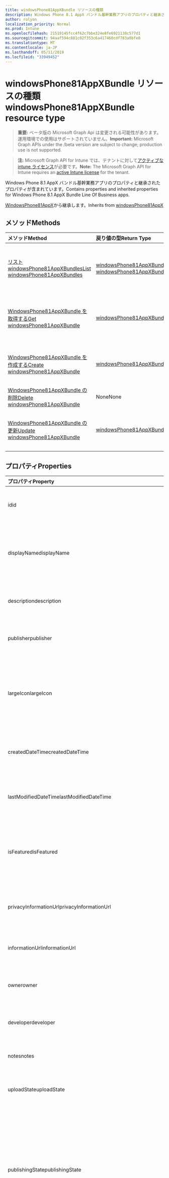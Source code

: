 ```yaml
---
title: windowsPhone81AppXBundle リソースの種類
description: Windows Phone 8.1 AppX バンドル基幹業務アプリのプロパティと継承されたプロパティが含まれています。
author: rolyon
localization_priority: Normal
ms.prod: Intune
ms.openlocfilehash: 21519145fcc4f62c7bbe324e8fe6921138c577d1
ms.sourcegitcommit: 94aaf594c881c02f353c6a417460cdf783a0bfe0
ms.translationtype: MT
ms.contentlocale: ja-JP
ms.lasthandoff: 05/11/2019
ms.locfileid: "33949452"
---
```

# <a name="windowsphone81appxbundle-resource-type"></a><span data-ttu-id="873e5-103">windowsPhone81AppXBundle リソースの種類</span><span class="sxs-lookup"><span data-stu-id="873e5-103">windowsPhone81AppXBundle resource type</span></span>

> <span data-ttu-id="873e5-104">**重要:** ベータ版の Microsoft Graph Api は変更される可能性があります。運用環境での使用はサポートされていません。</span><span class="sxs-lookup"><span data-stu-id="873e5-104">**Important:** Microsoft Graph APIs under the /beta version are subject to change; production use is not supported.</span></span>

> <span data-ttu-id="873e5-105">**注:** Microsoft Graph API for Intune では、テナントに対して[アクティブな intune ライセンス](https://go.microsoft.com/fwlink/?linkid=839381)が必要です。</span><span class="sxs-lookup"><span data-stu-id="873e5-105">**Note:** The Microsoft Graph API for Intune requires an [active Intune license](https://go.microsoft.com/fwlink/?linkid=839381) for the tenant.</span></span>

<span data-ttu-id="873e5-106">Windows Phone 8.1 AppX バンドル基幹業務アプリのプロパティと継承されたプロパティが含まれています。</span><span class="sxs-lookup"><span data-stu-id="873e5-106">Contains properties and inherited properties for Windows Phone 8.1 AppX Bundle Line Of Business apps.</span></span>


<span data-ttu-id="873e5-107">[WindowsPhone81AppX](../resources/intune-apps-windowsphone81appx.md)から継承します。</span><span class="sxs-lookup"><span data-stu-id="873e5-107">Inherits from [windowsPhone81AppX](../resources/intune-apps-windowsphone81appx.md)</span></span>

## <a name="methods"></a><span data-ttu-id="873e5-108">メソッド</span><span class="sxs-lookup"><span data-stu-id="873e5-108">Methods</span></span>
|<span data-ttu-id="873e5-109">メソッド</span><span class="sxs-lookup"><span data-stu-id="873e5-109">Method</span></span>|<span data-ttu-id="873e5-110">戻り値の型</span><span class="sxs-lookup"><span data-stu-id="873e5-110">Return Type</span></span>|<span data-ttu-id="873e5-111">説明</span><span class="sxs-lookup"><span data-stu-id="873e5-111">Description</span></span>|
|:---|:---|:---|
|[<span data-ttu-id="873e5-112">リスト windowsPhone81AppXBundles</span><span class="sxs-lookup"><span data-stu-id="873e5-112">List windowsPhone81AppXBundles</span></span>](../api/intune-apps-windowsphone81appxbundle-list.md)|<span data-ttu-id="873e5-113">[windowsPhone81AppXBundle](../resources/intune-apps-windowsphone81appxbundle.md)コレクション</span><span class="sxs-lookup"><span data-stu-id="873e5-113">[windowsPhone81AppXBundle](../resources/intune-apps-windowsphone81appxbundle.md) collection</span></span>|<span data-ttu-id="873e5-114">[WindowsPhone81AppXBundle](../resources/intune-apps-windowsphone81appxbundle.md)オブジェクトのプロパティとリレーションシップをリストします。</span><span class="sxs-lookup"><span data-stu-id="873e5-114">List properties and relationships of the [windowsPhone81AppXBundle](../resources/intune-apps-windowsphone81appxbundle.md) objects.</span></span>|
|[<span data-ttu-id="873e5-115">WindowsPhone81AppXBundle を取得する</span><span class="sxs-lookup"><span data-stu-id="873e5-115">Get windowsPhone81AppXBundle</span></span>](../api/intune-apps-windowsphone81appxbundle-get.md)|[<span data-ttu-id="873e5-116">windowsPhone81AppXBundle</span><span class="sxs-lookup"><span data-stu-id="873e5-116">windowsPhone81AppXBundle</span></span>](../resources/intune-apps-windowsphone81appxbundle.md)|<span data-ttu-id="873e5-117">[WindowsPhone81AppXBundle](../resources/intune-apps-windowsphone81appxbundle.md)オブジェクトのプロパティとリレーションシップを読み取ります。</span><span class="sxs-lookup"><span data-stu-id="873e5-117">Read properties and relationships of the [windowsPhone81AppXBundle](../resources/intune-apps-windowsphone81appxbundle.md) object.</span></span>|
|[<span data-ttu-id="873e5-118">WindowsPhone81AppXBundle を作成する</span><span class="sxs-lookup"><span data-stu-id="873e5-118">Create windowsPhone81AppXBundle</span></span>](../api/intune-apps-windowsphone81appxbundle-create.md)|[<span data-ttu-id="873e5-119">windowsPhone81AppXBundle</span><span class="sxs-lookup"><span data-stu-id="873e5-119">windowsPhone81AppXBundle</span></span>](../resources/intune-apps-windowsphone81appxbundle.md)|<span data-ttu-id="873e5-120">新しい[windowsPhone81AppXBundle](../resources/intune-apps-windowsphone81appxbundle.md)オブジェクトを作成します。</span><span class="sxs-lookup"><span data-stu-id="873e5-120">Create a new [windowsPhone81AppXBundle](../resources/intune-apps-windowsphone81appxbundle.md) object.</span></span>|
|[<span data-ttu-id="873e5-121">WindowsPhone81AppXBundle の削除</span><span class="sxs-lookup"><span data-stu-id="873e5-121">Delete windowsPhone81AppXBundle</span></span>](../api/intune-apps-windowsphone81appxbundle-delete.md)|<span data-ttu-id="873e5-122">None</span><span class="sxs-lookup"><span data-stu-id="873e5-122">None</span></span>|<span data-ttu-id="873e5-123">[WindowsPhone81AppXBundle](../resources/intune-apps-windowsphone81appxbundle.md)を削除します。</span><span class="sxs-lookup"><span data-stu-id="873e5-123">Deletes a [windowsPhone81AppXBundle](../resources/intune-apps-windowsphone81appxbundle.md).</span></span>|
|[<span data-ttu-id="873e5-124">WindowsPhone81AppXBundle の更新</span><span class="sxs-lookup"><span data-stu-id="873e5-124">Update windowsPhone81AppXBundle</span></span>](../api/intune-apps-windowsphone81appxbundle-update.md)|[<span data-ttu-id="873e5-125">windowsPhone81AppXBundle</span><span class="sxs-lookup"><span data-stu-id="873e5-125">windowsPhone81AppXBundle</span></span>](../resources/intune-apps-windowsphone81appxbundle.md)|<span data-ttu-id="873e5-126">[WindowsPhone81AppXBundle](../resources/intune-apps-windowsphone81appxbundle.md)オブジェクトのプロパティを更新します。</span><span class="sxs-lookup"><span data-stu-id="873e5-126">Update the properties of a [windowsPhone81AppXBundle](../resources/intune-apps-windowsphone81appxbundle.md) object.</span></span>|

## <a name="properties"></a><span data-ttu-id="873e5-127">プロパティ</span><span class="sxs-lookup"><span data-stu-id="873e5-127">Properties</span></span>
|<span data-ttu-id="873e5-128">プロパティ</span><span class="sxs-lookup"><span data-stu-id="873e5-128">Property</span></span>|<span data-ttu-id="873e5-129">型</span><span class="sxs-lookup"><span data-stu-id="873e5-129">Type</span></span>|<span data-ttu-id="873e5-130">説明</span><span class="sxs-lookup"><span data-stu-id="873e5-130">Description</span></span>|
|:---|:---|:---|
|<span data-ttu-id="873e5-131">id</span><span class="sxs-lookup"><span data-stu-id="873e5-131">id</span></span>|<span data-ttu-id="873e5-132">文字列</span><span class="sxs-lookup"><span data-stu-id="873e5-132">String</span></span>|<span data-ttu-id="873e5-133">エンティティのキー。</span><span class="sxs-lookup"><span data-stu-id="873e5-133">Key of the entity.</span></span> <span data-ttu-id="873e5-134">[mobileApp](../resources/intune-apps-mobileapp.md) から継承します</span><span class="sxs-lookup"><span data-stu-id="873e5-134">Inherited from [mobileApp](../resources/intune-apps-mobileapp.md)</span></span>|
|<span data-ttu-id="873e5-135">displayName</span><span class="sxs-lookup"><span data-stu-id="873e5-135">displayName</span></span>|<span data-ttu-id="873e5-136">文字列</span><span class="sxs-lookup"><span data-stu-id="873e5-136">String</span></span>|<span data-ttu-id="873e5-137">管理者が提供またはインポートしたアプリのタイトル。</span><span class="sxs-lookup"><span data-stu-id="873e5-137">The admin provided or imported title of the app.</span></span> <span data-ttu-id="873e5-138">[mobileApp](../resources/intune-apps-mobileapp.md) から継承します</span><span class="sxs-lookup"><span data-stu-id="873e5-138">Inherited from [mobileApp](../resources/intune-apps-mobileapp.md)</span></span>|
|<span data-ttu-id="873e5-139">description</span><span class="sxs-lookup"><span data-stu-id="873e5-139">description</span></span>|<span data-ttu-id="873e5-140">String</span><span class="sxs-lookup"><span data-stu-id="873e5-140">String</span></span>|<span data-ttu-id="873e5-141">アプリの説明。</span><span class="sxs-lookup"><span data-stu-id="873e5-141">The description of the app.</span></span> <span data-ttu-id="873e5-142">[mobileApp](../resources/intune-apps-mobileapp.md) から継承します</span><span class="sxs-lookup"><span data-stu-id="873e5-142">Inherited from [mobileApp](../resources/intune-apps-mobileapp.md)</span></span>|
|<span data-ttu-id="873e5-143">publisher</span><span class="sxs-lookup"><span data-stu-id="873e5-143">publisher</span></span>|<span data-ttu-id="873e5-144">String</span><span class="sxs-lookup"><span data-stu-id="873e5-144">String</span></span>|<span data-ttu-id="873e5-145">アプリの発行元。</span><span class="sxs-lookup"><span data-stu-id="873e5-145">The publisher of the app.</span></span> <span data-ttu-id="873e5-146">[mobileApp](../resources/intune-apps-mobileapp.md) から継承します</span><span class="sxs-lookup"><span data-stu-id="873e5-146">Inherited from [mobileApp](../resources/intune-apps-mobileapp.md)</span></span>|
|<span data-ttu-id="873e5-147">largeIcon</span><span class="sxs-lookup"><span data-stu-id="873e5-147">largeIcon</span></span>|[<span data-ttu-id="873e5-148">mimeContent</span><span class="sxs-lookup"><span data-stu-id="873e5-148">mimeContent</span></span>](../resources/intune-shared-mimecontent.md)|<span data-ttu-id="873e5-149">アプリの詳細に表示され、アイコンのアップロードに使用される大きいアイコン。</span><span class="sxs-lookup"><span data-stu-id="873e5-149">The large icon, to be displayed in the app details and used for upload of the icon.</span></span> <span data-ttu-id="873e5-150">[mobileApp](../resources/intune-apps-mobileapp.md) から継承します</span><span class="sxs-lookup"><span data-stu-id="873e5-150">Inherited from [mobileApp](../resources/intune-apps-mobileapp.md)</span></span>|
|<span data-ttu-id="873e5-151">createdDateTime</span><span class="sxs-lookup"><span data-stu-id="873e5-151">createdDateTime</span></span>|<span data-ttu-id="873e5-152">DateTimeOffset</span><span class="sxs-lookup"><span data-stu-id="873e5-152">DateTimeOffset</span></span>|<span data-ttu-id="873e5-153">アプリが作成された日時。</span><span class="sxs-lookup"><span data-stu-id="873e5-153">The date and time the app was created.</span></span> <span data-ttu-id="873e5-154">[mobileApp](../resources/intune-apps-mobileapp.md) から継承します</span><span class="sxs-lookup"><span data-stu-id="873e5-154">Inherited from [mobileApp](../resources/intune-apps-mobileapp.md)</span></span>|
|<span data-ttu-id="873e5-155">lastModifiedDateTime</span><span class="sxs-lookup"><span data-stu-id="873e5-155">lastModifiedDateTime</span></span>|<span data-ttu-id="873e5-156">DateTimeOffset</span><span class="sxs-lookup"><span data-stu-id="873e5-156">DateTimeOffset</span></span>|<span data-ttu-id="873e5-157">アプリが最後に変更された日時。</span><span class="sxs-lookup"><span data-stu-id="873e5-157">The date and time the app was last modified.</span></span> <span data-ttu-id="873e5-158">[mobileApp](../resources/intune-apps-mobileapp.md) から継承します</span><span class="sxs-lookup"><span data-stu-id="873e5-158">Inherited from [mobileApp](../resources/intune-apps-mobileapp.md)</span></span>|
|<span data-ttu-id="873e5-159">isFeatured</span><span class="sxs-lookup"><span data-stu-id="873e5-159">isFeatured</span></span>|<span data-ttu-id="873e5-160">Boolean</span><span class="sxs-lookup"><span data-stu-id="873e5-160">Boolean</span></span>|<span data-ttu-id="873e5-161">アプリが管理者のおすすめとしてマークされたかどうかを示す値。[mobileApp](../resources/intune-apps-mobileapp.md) から継承します</span><span class="sxs-lookup"><span data-stu-id="873e5-161">The value indicating whether the app is marked as featured by the admin. Inherited from [mobileApp](../resources/intune-apps-mobileapp.md)</span></span>|
|<span data-ttu-id="873e5-162">privacyInformationUrl</span><span class="sxs-lookup"><span data-stu-id="873e5-162">privacyInformationUrl</span></span>|<span data-ttu-id="873e5-163">String</span><span class="sxs-lookup"><span data-stu-id="873e5-163">String</span></span>|<span data-ttu-id="873e5-164">プライバシーに関する声明の URL。</span><span class="sxs-lookup"><span data-stu-id="873e5-164">The privacy statement Url.</span></span> <span data-ttu-id="873e5-165">[mobileApp](../resources/intune-apps-mobileapp.md) から継承します</span><span class="sxs-lookup"><span data-stu-id="873e5-165">Inherited from [mobileApp](../resources/intune-apps-mobileapp.md)</span></span>|
|<span data-ttu-id="873e5-166">informationUrl</span><span class="sxs-lookup"><span data-stu-id="873e5-166">informationUrl</span></span>|<span data-ttu-id="873e5-167">String</span><span class="sxs-lookup"><span data-stu-id="873e5-167">String</span></span>|<span data-ttu-id="873e5-168">詳細情報の URL。</span><span class="sxs-lookup"><span data-stu-id="873e5-168">The more information Url.</span></span> <span data-ttu-id="873e5-169">[mobileApp](../resources/intune-apps-mobileapp.md) から継承します</span><span class="sxs-lookup"><span data-stu-id="873e5-169">Inherited from [mobileApp](../resources/intune-apps-mobileapp.md)</span></span>|
|<span data-ttu-id="873e5-170">owner</span><span class="sxs-lookup"><span data-stu-id="873e5-170">owner</span></span>|<span data-ttu-id="873e5-171">String</span><span class="sxs-lookup"><span data-stu-id="873e5-171">String</span></span>|<span data-ttu-id="873e5-172">アプリの所有者。</span><span class="sxs-lookup"><span data-stu-id="873e5-172">The owner of the app.</span></span> <span data-ttu-id="873e5-173">[mobileApp](../resources/intune-apps-mobileapp.md) から継承します</span><span class="sxs-lookup"><span data-stu-id="873e5-173">Inherited from [mobileApp](../resources/intune-apps-mobileapp.md)</span></span>|
|<span data-ttu-id="873e5-174">developer</span><span class="sxs-lookup"><span data-stu-id="873e5-174">developer</span></span>|<span data-ttu-id="873e5-175">String</span><span class="sxs-lookup"><span data-stu-id="873e5-175">String</span></span>|<span data-ttu-id="873e5-176">アプリの開発者。</span><span class="sxs-lookup"><span data-stu-id="873e5-176">The developer of the app.</span></span> <span data-ttu-id="873e5-177">[mobileApp](../resources/intune-apps-mobileapp.md) から継承します</span><span class="sxs-lookup"><span data-stu-id="873e5-177">Inherited from [mobileApp](../resources/intune-apps-mobileapp.md)</span></span>|
|<span data-ttu-id="873e5-178">notes</span><span class="sxs-lookup"><span data-stu-id="873e5-178">notes</span></span>|<span data-ttu-id="873e5-179">String</span><span class="sxs-lookup"><span data-stu-id="873e5-179">String</span></span>|<span data-ttu-id="873e5-180">アプリ用のメモ。</span><span class="sxs-lookup"><span data-stu-id="873e5-180">Notes for the app.</span></span> <span data-ttu-id="873e5-181">[mobileApp](../resources/intune-apps-mobileapp.md) から継承します</span><span class="sxs-lookup"><span data-stu-id="873e5-181">Inherited from [mobileApp](../resources/intune-apps-mobileapp.md)</span></span>|
|<span data-ttu-id="873e5-182">uploadState</span><span class="sxs-lookup"><span data-stu-id="873e5-182">uploadState</span></span>|<span data-ttu-id="873e5-183">Int32</span><span class="sxs-lookup"><span data-stu-id="873e5-183">Int32</span></span>|<span data-ttu-id="873e5-184">アップロード状態。</span><span class="sxs-lookup"><span data-stu-id="873e5-184">The upload state.</span></span> <span data-ttu-id="873e5-185">[mobileApp](../resources/intune-apps-mobileapp.md) から継承します</span><span class="sxs-lookup"><span data-stu-id="873e5-185">Inherited from [mobileApp](../resources/intune-apps-mobileapp.md)</span></span>|
|<span data-ttu-id="873e5-186">publishingState</span><span class="sxs-lookup"><span data-stu-id="873e5-186">publishingState</span></span>|[<span data-ttu-id="873e5-187">mobileAppPublishingState</span><span class="sxs-lookup"><span data-stu-id="873e5-187">mobileAppPublishingState</span></span>](../resources/intune-apps-mobileapppublishingstate.md)|<span data-ttu-id="873e5-188">アプリの発行の状態。</span><span class="sxs-lookup"><span data-stu-id="873e5-188">The publishing state for the app.</span></span> <span data-ttu-id="873e5-189">アプリが発行されていない限り、アプリを割り当てることができません。</span><span class="sxs-lookup"><span data-stu-id="873e5-189">The app cannot be assigned unless the app is published.</span></span> <span data-ttu-id="873e5-190">[MobileApp](../resources/intune-apps-mobileapp.md)から継承されます。</span><span class="sxs-lookup"><span data-stu-id="873e5-190">Inherited from [mobileApp](../resources/intune-apps-mobileapp.md).</span></span> <span data-ttu-id="873e5-191">可能な値は、`notPublished`、`processing`、`published` です。</span><span class="sxs-lookup"><span data-stu-id="873e5-191">Possible values are: `notPublished`, `processing`, `published`.</span></span>|
|<span data-ttu-id="873e5-192">isAssigned</span><span class="sxs-lookup"><span data-stu-id="873e5-192">isAssigned</span></span>|<span data-ttu-id="873e5-193">Boolean</span><span class="sxs-lookup"><span data-stu-id="873e5-193">Boolean</span></span>|<span data-ttu-id="873e5-194">アプリが少なくとも1つのグループに割り当てられているかどうかを示す値。</span><span class="sxs-lookup"><span data-stu-id="873e5-194">The value indicating whether the app is assigned to at least one group.</span></span> <span data-ttu-id="873e5-195">[mobileApp](../resources/intune-apps-mobileapp.md) から継承します</span><span class="sxs-lookup"><span data-stu-id="873e5-195">Inherited from [mobileApp](../resources/intune-apps-mobileapp.md)</span></span>|
|<span data-ttu-id="873e5-196">roleScopeTagIds</span><span class="sxs-lookup"><span data-stu-id="873e5-196">roleScopeTagIds</span></span>|<span data-ttu-id="873e5-197">String collection</span><span class="sxs-lookup"><span data-stu-id="873e5-197">String collection</span></span>|<span data-ttu-id="873e5-198">このモバイルアプリの範囲タグ id のリスト。</span><span class="sxs-lookup"><span data-stu-id="873e5-198">List of scope tag ids for this mobile app.</span></span> <span data-ttu-id="873e5-199">[mobileApp](../resources/intune-apps-mobileapp.md) から継承します</span><span class="sxs-lookup"><span data-stu-id="873e5-199">Inherited from [mobileApp](../resources/intune-apps-mobileapp.md)</span></span>|
|<span data-ttu-id="873e5-200">dependentAppCount</span><span class="sxs-lookup"><span data-stu-id="873e5-200">dependentAppCount</span></span>|<span data-ttu-id="873e5-201">Int32</span><span class="sxs-lookup"><span data-stu-id="873e5-201">Int32</span></span>|<span data-ttu-id="873e5-202">子アプリが持つ依存関係の合計数。</span><span class="sxs-lookup"><span data-stu-id="873e5-202">The total number of dependencies the child app has.</span></span> <span data-ttu-id="873e5-203">[mobileApp](../resources/intune-apps-mobileapp.md) から継承します</span><span class="sxs-lookup"><span data-stu-id="873e5-203">Inherited from [mobileApp](../resources/intune-apps-mobileapp.md)</span></span>|
|<span data-ttu-id="873e5-204">committedContentVersion</span><span class="sxs-lookup"><span data-stu-id="873e5-204">committedContentVersion</span></span>|<span data-ttu-id="873e5-205">String</span><span class="sxs-lookup"><span data-stu-id="873e5-205">String</span></span>|<span data-ttu-id="873e5-206">内部にコミットされたコンテンツのバージョン。</span><span class="sxs-lookup"><span data-stu-id="873e5-206">The internal committed content version.</span></span> <span data-ttu-id="873e5-207">[mobileLobApp](../resources/intune-apps-mobilelobapp.md) から継承します</span><span class="sxs-lookup"><span data-stu-id="873e5-207">Inherited from [mobileLobApp](../resources/intune-apps-mobilelobapp.md)</span></span>|
|<span data-ttu-id="873e5-208">fileName</span><span class="sxs-lookup"><span data-stu-id="873e5-208">fileName</span></span>|<span data-ttu-id="873e5-209">String</span><span class="sxs-lookup"><span data-stu-id="873e5-209">String</span></span>|<span data-ttu-id="873e5-210">メインの LOB アプリケーションのファイル名。</span><span class="sxs-lookup"><span data-stu-id="873e5-210">The name of the main Lob application file.</span></span> <span data-ttu-id="873e5-211">[mobileLobApp](../resources/intune-apps-mobilelobapp.md) から継承します</span><span class="sxs-lookup"><span data-stu-id="873e5-211">Inherited from [mobileLobApp](../resources/intune-apps-mobilelobapp.md)</span></span>|
|<span data-ttu-id="873e5-212">size</span><span class="sxs-lookup"><span data-stu-id="873e5-212">size</span></span>|<span data-ttu-id="873e5-213">Int64</span><span class="sxs-lookup"><span data-stu-id="873e5-213">Int64</span></span>|<span data-ttu-id="873e5-214">アップロードされたすべてのファイルを含む合計サイズ。</span><span class="sxs-lookup"><span data-stu-id="873e5-214">The total size, including all uploaded files.</span></span> <span data-ttu-id="873e5-215">[mobileLobApp](../resources/intune-apps-mobilelobapp.md) から継承します</span><span class="sxs-lookup"><span data-stu-id="873e5-215">Inherited from [mobileLobApp](../resources/intune-apps-mobilelobapp.md)</span></span>|
|<span data-ttu-id="873e5-216">applicableArchitectures</span><span class="sxs-lookup"><span data-stu-id="873e5-216">applicableArchitectures</span></span>|[<span data-ttu-id="873e5-217">windowsArchitecture</span><span class="sxs-lookup"><span data-stu-id="873e5-217">windowsArchitecture</span></span>](../resources/intune-apps-windowsarchitecture.md)|<span data-ttu-id="873e5-218">このアプリを実行できる Windows アーキテクチャ。</span><span class="sxs-lookup"><span data-stu-id="873e5-218">The Windows architecture(s) for which this app can run on.</span></span> <span data-ttu-id="873e5-219">[WindowsPhone81AppX](../resources/intune-apps-windowsphone81appx.md)から継承されます。</span><span class="sxs-lookup"><span data-stu-id="873e5-219">Inherited from [windowsPhone81AppX](../resources/intune-apps-windowsphone81appx.md).</span></span> <span data-ttu-id="873e5-220">使用可能な値: `none`、`x86`、`x64`、`arm`、`neutral`、`arm64`。</span><span class="sxs-lookup"><span data-stu-id="873e5-220">Possible values are: `none`, `x86`, `x64`, `arm`, `neutral`, `arm64`.</span></span>|
|<span data-ttu-id="873e5-221">identityName</span><span class="sxs-lookup"><span data-stu-id="873e5-221">identityName</span></span>|<span data-ttu-id="873e5-222">String</span><span class="sxs-lookup"><span data-stu-id="873e5-222">String</span></span>|<span data-ttu-id="873e5-223">ID 名。</span><span class="sxs-lookup"><span data-stu-id="873e5-223">The Identity Name.</span></span> <span data-ttu-id="873e5-224">[WindowsPhone81AppX](../resources/intune-apps-windowsphone81appx.md)から継承します。</span><span class="sxs-lookup"><span data-stu-id="873e5-224">Inherited from [windowsPhone81AppX](../resources/intune-apps-windowsphone81appx.md)</span></span>|
|<span data-ttu-id="873e5-225">identityPublisherHash</span><span class="sxs-lookup"><span data-stu-id="873e5-225">identityPublisherHash</span></span>|<span data-ttu-id="873e5-226">String</span><span class="sxs-lookup"><span data-stu-id="873e5-226">String</span></span>|<span data-ttu-id="873e5-227">ID の発行元のハッシュ。</span><span class="sxs-lookup"><span data-stu-id="873e5-227">The Identity Publisher Hash.</span></span> <span data-ttu-id="873e5-228">[WindowsPhone81AppX](../resources/intune-apps-windowsphone81appx.md)から継承します。</span><span class="sxs-lookup"><span data-stu-id="873e5-228">Inherited from [windowsPhone81AppX](../resources/intune-apps-windowsphone81appx.md)</span></span>|
|<span data-ttu-id="873e5-229">identityResourceIdentifier</span><span class="sxs-lookup"><span data-stu-id="873e5-229">identityResourceIdentifier</span></span>|<span data-ttu-id="873e5-230">String</span><span class="sxs-lookup"><span data-stu-id="873e5-230">String</span></span>|<span data-ttu-id="873e5-231">ID のリソースの識別子。</span><span class="sxs-lookup"><span data-stu-id="873e5-231">The Identity Resource Identifier.</span></span> <span data-ttu-id="873e5-232">[WindowsPhone81AppX](../resources/intune-apps-windowsphone81appx.md)から継承します。</span><span class="sxs-lookup"><span data-stu-id="873e5-232">Inherited from [windowsPhone81AppX](../resources/intune-apps-windowsphone81appx.md)</span></span>|
|<span data-ttu-id="873e5-233">minimumSupportedOperatingSystem</span><span class="sxs-lookup"><span data-stu-id="873e5-233">minimumSupportedOperatingSystem</span></span>|[<span data-ttu-id="873e5-234">windowsMinimumOperatingSystem</span><span class="sxs-lookup"><span data-stu-id="873e5-234">windowsMinimumOperatingSystem</span></span>](../resources/intune-apps-windowsminimumoperatingsystem.md)|<span data-ttu-id="873e5-235">該当するオペレーティング システムの最小の値。</span><span class="sxs-lookup"><span data-stu-id="873e5-235">The value for the minimum applicable operating system.</span></span> <span data-ttu-id="873e5-236">[WindowsPhone81AppX](../resources/intune-apps-windowsphone81appx.md)から継承します。</span><span class="sxs-lookup"><span data-stu-id="873e5-236">Inherited from [windowsPhone81AppX](../resources/intune-apps-windowsphone81appx.md)</span></span>|
|<span data-ttu-id="873e5-237">phoneProductIdentifier</span><span class="sxs-lookup"><span data-stu-id="873e5-237">phoneProductIdentifier</span></span>|<span data-ttu-id="873e5-238">String</span><span class="sxs-lookup"><span data-stu-id="873e5-238">String</span></span>|<span data-ttu-id="873e5-239">電話の製品識別子。</span><span class="sxs-lookup"><span data-stu-id="873e5-239">The Phone Product Identifier.</span></span> <span data-ttu-id="873e5-240">[WindowsPhone81AppX](../resources/intune-apps-windowsphone81appx.md)から継承します。</span><span class="sxs-lookup"><span data-stu-id="873e5-240">Inherited from [windowsPhone81AppX](../resources/intune-apps-windowsphone81appx.md)</span></span>|
|<span data-ttu-id="873e5-241">phonePublisherId</span><span class="sxs-lookup"><span data-stu-id="873e5-241">phonePublisherId</span></span>|<span data-ttu-id="873e5-242">String</span><span class="sxs-lookup"><span data-stu-id="873e5-242">String</span></span>|<span data-ttu-id="873e5-243">電話の発行元 Id。 [windowsPhone81AppX](../resources/intune-apps-windowsphone81appx.md)から継承されます。</span><span class="sxs-lookup"><span data-stu-id="873e5-243">The Phone Publisher Id. Inherited from [windowsPhone81AppX](../resources/intune-apps-windowsphone81appx.md)</span></span>|
|<span data-ttu-id="873e5-244">identityVersion</span><span class="sxs-lookup"><span data-stu-id="873e5-244">identityVersion</span></span>|<span data-ttu-id="873e5-245">String</span><span class="sxs-lookup"><span data-stu-id="873e5-245">String</span></span>|<span data-ttu-id="873e5-246">ID のバージョン。</span><span class="sxs-lookup"><span data-stu-id="873e5-246">The identity version.</span></span> <span data-ttu-id="873e5-247">[WindowsPhone81AppX](../resources/intune-apps-windowsphone81appx.md)から継承します。</span><span class="sxs-lookup"><span data-stu-id="873e5-247">Inherited from [windowsPhone81AppX](../resources/intune-apps-windowsphone81appx.md)</span></span>|
|<span data-ttu-id="873e5-248">appXPackageInformationList</span><span class="sxs-lookup"><span data-stu-id="873e5-248">appXPackageInformationList</span></span>|<span data-ttu-id="873e5-249">[Windowspackageinformation](../resources/intune-apps-windowspackageinformation.md)コレクション</span><span class="sxs-lookup"><span data-stu-id="873e5-249">[windowsPackageInformation](../resources/intune-apps-windowspackageinformation.md) collection</span></span>|<span data-ttu-id="873e5-250">AppX パッケージ情報のリスト。</span><span class="sxs-lookup"><span data-stu-id="873e5-250">The list of AppX Package Information.</span></span>|

## <a name="relationships"></a><span data-ttu-id="873e5-251">関係</span><span class="sxs-lookup"><span data-stu-id="873e5-251">Relationships</span></span>
|<span data-ttu-id="873e5-252">リレーションシップ</span><span class="sxs-lookup"><span data-stu-id="873e5-252">Relationship</span></span>|<span data-ttu-id="873e5-253">型</span><span class="sxs-lookup"><span data-stu-id="873e5-253">Type</span></span>|<span data-ttu-id="873e5-254">説明</span><span class="sxs-lookup"><span data-stu-id="873e5-254">Description</span></span>|
|:---|:---|:---|
|<span data-ttu-id="873e5-255">categories</span><span class="sxs-lookup"><span data-stu-id="873e5-255">categories</span></span>|<span data-ttu-id="873e5-256">[mobileAppCategory](../resources/intune-apps-mobileappcategory.md) コレクション</span><span class="sxs-lookup"><span data-stu-id="873e5-256">[mobileAppCategory](../resources/intune-apps-mobileappcategory.md) collection</span></span>|<span data-ttu-id="873e5-257">このアプリのカテゴリのリスト。</span><span class="sxs-lookup"><span data-stu-id="873e5-257">The list of categories for this app.</span></span> <span data-ttu-id="873e5-258">[mobileApp](../resources/intune-apps-mobileapp.md) から継承します</span><span class="sxs-lookup"><span data-stu-id="873e5-258">Inherited from [mobileApp](../resources/intune-apps-mobileapp.md)</span></span>|
|<span data-ttu-id="873e5-259">assignments</span><span class="sxs-lookup"><span data-stu-id="873e5-259">assignments</span></span>|<span data-ttu-id="873e5-260">[mobileAppAssignment](../resources/intune-apps-mobileappassignment.md) コレクション</span><span class="sxs-lookup"><span data-stu-id="873e5-260">[mobileAppAssignment](../resources/intune-apps-mobileappassignment.md) collection</span></span>|<span data-ttu-id="873e5-261">このモバイル アプリのグループ割り当てのリスト。</span><span class="sxs-lookup"><span data-stu-id="873e5-261">The list of group assignments for this mobile app.</span></span> <span data-ttu-id="873e5-262">[mobileApp](../resources/intune-apps-mobileapp.md) から継承します</span><span class="sxs-lookup"><span data-stu-id="873e5-262">Inherited from [mobileApp](../resources/intune-apps-mobileapp.md)</span></span>|
|<span data-ttu-id="873e5-263">installSummary</span><span class="sxs-lookup"><span data-stu-id="873e5-263">installSummary</span></span>|[<span data-ttu-id="873e5-264">mobileAppInstallSummary</span><span class="sxs-lookup"><span data-stu-id="873e5-264">mobileAppInstallSummary</span></span>](../resources/intune-apps-mobileappinstallsummary.md)|<span data-ttu-id="873e5-265">モバイル アプリ インストール概要です。</span><span class="sxs-lookup"><span data-stu-id="873e5-265">Mobile App Install Summary.</span></span> <span data-ttu-id="873e5-266">[mobileApp](../resources/intune-apps-mobileapp.md) から継承します</span><span class="sxs-lookup"><span data-stu-id="873e5-266">Inherited from [mobileApp](../resources/intune-apps-mobileapp.md)</span></span>|
|<span data-ttu-id="873e5-267">deviceStatuses</span><span class="sxs-lookup"><span data-stu-id="873e5-267">deviceStatuses</span></span>|<span data-ttu-id="873e5-268">[mobileAppInstallStatus](../resources/intune-apps-mobileappinstallstatus.md)コレクション</span><span class="sxs-lookup"><span data-stu-id="873e5-268">[mobileAppInstallStatus](../resources/intune-apps-mobileappinstallstatus.md) collection</span></span>|<span data-ttu-id="873e5-269">このモバイルアプリのインストール状態のリスト。</span><span class="sxs-lookup"><span data-stu-id="873e5-269">The list of installation states for this mobile app.</span></span> <span data-ttu-id="873e5-270">[mobileApp](../resources/intune-apps-mobileapp.md) から継承します</span><span class="sxs-lookup"><span data-stu-id="873e5-270">Inherited from [mobileApp](../resources/intune-apps-mobileapp.md)</span></span>|
|<span data-ttu-id="873e5-271">userStatuses</span><span class="sxs-lookup"><span data-stu-id="873e5-271">userStatuses</span></span>|<span data-ttu-id="873e5-272">[Userappinstallstatus](../resources/intune-apps-userappinstallstatus.md)コレクション</span><span class="sxs-lookup"><span data-stu-id="873e5-272">[userAppInstallStatus](../resources/intune-apps-userappinstallstatus.md) collection</span></span>|<span data-ttu-id="873e5-273">このモバイルアプリのインストール状態のリスト。</span><span class="sxs-lookup"><span data-stu-id="873e5-273">The list of installation states for this mobile app.</span></span> <span data-ttu-id="873e5-274">[mobileApp](../resources/intune-apps-mobileapp.md) から継承します</span><span class="sxs-lookup"><span data-stu-id="873e5-274">Inherited from [mobileApp](../resources/intune-apps-mobileapp.md)</span></span>|
|<span data-ttu-id="873e5-275">関連性</span><span class="sxs-lookup"><span data-stu-id="873e5-275">relationships</span></span>|<span data-ttu-id="873e5-276">[mobileAppRelationship](../resources/intune-apps-mobileapprelationship.md)コレクション</span><span class="sxs-lookup"><span data-stu-id="873e5-276">[mobileAppRelationship](../resources/intune-apps-mobileapprelationship.md) collection</span></span>|<span data-ttu-id="873e5-277">このモバイルアプリのリレーションシップのリスト。</span><span class="sxs-lookup"><span data-stu-id="873e5-277">List of relationships for this mobile app.</span></span> <span data-ttu-id="873e5-278">[mobileApp](../resources/intune-apps-mobileapp.md) から継承します</span><span class="sxs-lookup"><span data-stu-id="873e5-278">Inherited from [mobileApp](../resources/intune-apps-mobileapp.md)</span></span>|
|<span data-ttu-id="873e5-279">contentVersions</span><span class="sxs-lookup"><span data-stu-id="873e5-279">contentVersions</span></span>|<span data-ttu-id="873e5-280">[mobileAppContent](../resources/intune-apps-mobileappcontent.md) コレクション</span><span class="sxs-lookup"><span data-stu-id="873e5-280">[mobileAppContent](../resources/intune-apps-mobileappcontent.md) collection</span></span>|<span data-ttu-id="873e5-281">このアプリのコンテンツのバージョンのリスト。</span><span class="sxs-lookup"><span data-stu-id="873e5-281">The list of content versions for this app.</span></span> <span data-ttu-id="873e5-282">[mobileLobApp](../resources/intune-apps-mobilelobapp.md) から継承します</span><span class="sxs-lookup"><span data-stu-id="873e5-282">Inherited from [mobileLobApp](../resources/intune-apps-mobilelobapp.md)</span></span>|

## <a name="json-representation"></a><span data-ttu-id="873e5-283">JSON 表記</span><span class="sxs-lookup"><span data-stu-id="873e5-283">JSON Representation</span></span>
<span data-ttu-id="873e5-284">以下は、リソースの JSON 表記です。</span><span class="sxs-lookup"><span data-stu-id="873e5-284">Here is a JSON representation of the resource.</span></span>
<!-- {
  "blockType": "resource",
  "keyProperty": "id",
  "@odata.type": "microsoft.graph.windowsPhone81AppXBundle"
}
-->
``` json
{
  "@odata.type": "#microsoft.graph.windowsPhone81AppXBundle",
  "id": "String (identifier)",
  "displayName": "String",
  "description": "String",
  "publisher": "String",
  "largeIcon": {
    "@odata.type": "microsoft.graph.mimeContent",
    "type": "String",
    "value": "binary"
  },
  "createdDateTime": "String (timestamp)",
  "lastModifiedDateTime": "String (timestamp)",
  "isFeatured": true,
  "privacyInformationUrl": "String",
  "informationUrl": "String",
  "owner": "String",
  "developer": "String",
  "notes": "String",
  "uploadState": 1024,
  "publishingState": "String",
  "isAssigned": true,
  "roleScopeTagIds": [
    "String"
  ],
  "dependentAppCount": 1024,
  "committedContentVersion": "String",
  "fileName": "String",
  "size": 1024,
  "applicableArchitectures": "String",
  "identityName": "String",
  "identityPublisherHash": "String",
  "identityResourceIdentifier": "String",
  "minimumSupportedOperatingSystem": {
    "@odata.type": "microsoft.graph.windowsMinimumOperatingSystem",
    "v8_0": true,
    "v8_1": true,
    "v10_0": true,
    "v10_1607": true,
    "v10_1703": true,
    "v10_1709": true,
    "v10_1803": true
  },
  "phoneProductIdentifier": "String",
  "phonePublisherId": "String",
  "identityVersion": "String",
  "appXPackageInformationList": [
    {
      "@odata.type": "microsoft.graph.windowsPackageInformation",
      "applicableArchitecture": "String",
      "displayName": "String",
      "identityName": "String",
      "identityPublisher": "String",
      "identityResourceIdentifier": "String",
      "identityVersion": "String",
      "minimumSupportedOperatingSystem": {
        "@odata.type": "microsoft.graph.windowsMinimumOperatingSystem",
        "v8_0": true,
        "v8_1": true,
        "v10_0": true,
        "v10_1607": true,
        "v10_1703": true,
        "v10_1709": true,
        "v10_1803": true
      }
    }
  ]
}
```




